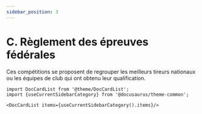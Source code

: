 ```yaml
---
sidebar_position: 3
---
```


# C. Règlement des épreuves fédérales

Ces compétitions se proposent de regrouper les meilleurs tireurs nationaux ou les équipes de club qui
ont obtenu leur qualification.

```mdx-code-block
import DocCardList from '@theme/DocCardList';
import {useCurrentSidebarCategory} from '@docusaurus/theme-common';

<DocCardList items={useCurrentSidebarCategory().items}/>
```
